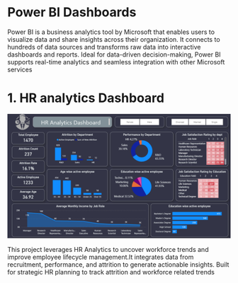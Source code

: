 # Power BI Dashboards

<p> Power BI is a business analytics tool by Microsoft that enables users to visualize data and share insights across their organization.  
It connects to hundreds of data sources and transforms raw data into interactive dashboards and reports.  
Ideal for data-driven decision-making, Power BI supports real-time analytics and seamless integration with other Microsoft services </p>

<h1>1. HR analytics Dashboard</h1>
<img src="https://github.com/Sanketakle305/Power_BI_Dashboards/blob/main/HR%20analytics/Screenshot%202025-07-28%20121659.png" alt="HR Analytics Dashboard preview">
<p> This project leverages HR Analytics to uncover workforce trends and improve employee lifecycle management.It integrates data from recruitment, performance, and attrition to generate actionable insights. Built for strategic HR planning to track attrition and workforce related trends

